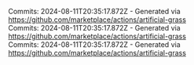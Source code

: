 Commits: 2024-08-11T20:35:17.872Z - Generated via https://github.com/marketplace/actions/artificial-grass
<br>
Commits: 2024-08-11T20:35:17.872Z - Generated via https://github.com/marketplace/actions/artificial-grass
<br>
Commits: 2024-08-11T20:35:17.872Z - Generated via https://github.com/marketplace/actions/artificial-grass
<br>

